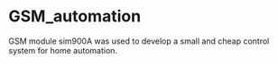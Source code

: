 # GSM_automation

GSM module sim900A was used to develop a small and cheap control system for home automation.
